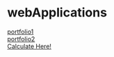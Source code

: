 # webApplications

[portfolio1](https://rakib39031.netlify.app/)<br>
[portfolio2](https://rakib39032.netlify.app/)<br>
[Calculate Here!](rakib39035.netlify.app)
